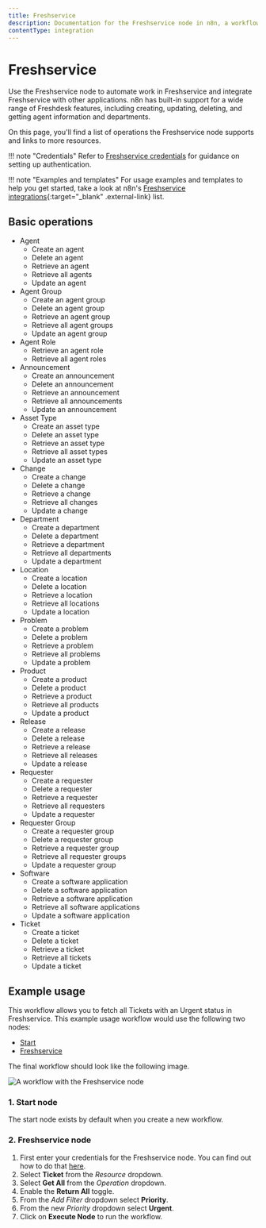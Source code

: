 ```yaml
---
title: Freshservice
description: Documentation for the Freshservice node in n8n, a workflow automation platform. Includes details of operations and configuration, and links to examples and credentials information.
contentType: integration
---
```


# Freshservice

Use the Freshservice node to automate work in Freshservice and integrate Freshservice with other applications. n8n has built-in support for a wide range of Freshdesk features, including creating, updating, deleting, and getting agent information and departments.

On this page, you'll find a list of operations the Freshservice node supports and links to more resources.

!!! note "Credentials"
    Refer to [Freshservice credentials](/integrations/builtin/credentials/freshservice/) for guidance on setting up authentication. 

!!! note "Examples and templates"
    For usage examples and templates to help you get started, take a look at n8n's [Freshservice integrations](https://n8n.io/integrations/freshservice/){:target="_blank" .external-link} list.


## Basic operations

* Agent
    * Create an agent
    * Delete an agent
    * Retrieve an agent
    * Retrieve all agents
    * Update an agent
* Agent Group
    * Create an agent group
    * Delete an agent group
    * Retrieve an agent group
    * Retrieve all agent groups
    * Update an agent group
* Agent Role
    * Retrieve an agent role
    * Retrieve all agent roles
* Announcement
    * Create an announcement
    * Delete an announcement
    * Retrieve an announcement
    * Retrieve all announcements
    * Update an announcement
* Asset Type
    * Create an asset type
    * Delete an asset type
    * Retrieve an asset type
    * Retrieve all asset types
    * Update an asset type
* Change
    * Create a change
    * Delete a change
    * Retrieve a change
    * Retrieve all changes
    * Update a change
* Department
    * Create a department
    * Delete a department
    * Retrieve a department
    * Retrieve all departments
    * Update a department
* Location
    * Create a location
    * Delete a location
    * Retrieve a location
    * Retrieve all locations
    * Update a location
* Problem
    * Create a problem
    * Delete a problem
    * Retrieve a problem
    * Retrieve all problems
    * Update a problem
* Product
    * Create a product
    * Delete a product
    * Retrieve a product
    * Retrieve all products
    * Update a product
* Release
    * Create a release
    * Delete a release
    * Retrieve a release
    * Retrieve all releases
    * Update a release
* Requester
    * Create a requester
    * Delete a requester
    * Retrieve a requester
    * Retrieve all requesters
    * Update a requester
* Requester Group
    * Create a requester group
    * Delete a requester group
    * Retrieve a requester group
    * Retrieve all requester groups
    * Update a requester group
* Software
    * Create a software application
    * Delete a software application
    * Retrieve a software application
    * Retrieve all software applications
    * Update a software application
* Ticket
    * Create a ticket
    * Delete a ticket
    * Retrieve a ticket
    * Retrieve all tickets
    * Update a ticket

## Example usage

This workflow allows you to fetch all Tickets with an Urgent status in Freshservice. This example usage workflow would use the following two nodes:

- [Start](/integrations/builtin/core-nodes/n8n-nodes-base.start/)
- [Freshservice]()

The final workflow should look like the following image.

![A workflow with the Freshservice node](/_images/integrations/builtin/app-nodes/freshservice/workflow.png)

### 1. Start node

The start node exists by default when you create a new workflow.

### 2. Freshservice node

1. First enter your credentials for the Freshservice node. You can find out how to do that [here](/integrations/builtin/credentials/freshservice/).
2. Select **Ticket** from the *Resource* dropdown.
3. Select **Get All** from the *Operation* dropdown.
4. Enable the **Return All** toggle.
5. From the *Add Filter* dropdown select **Priority**.
6. From the new *Priority* dropdown select **Urgent**.
5. Click on **Execute Node** to run the workflow.

